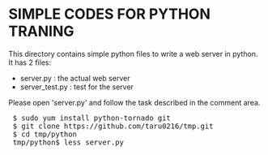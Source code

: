 SIMPLE CODES FOR PYTHON TRANING
===============================

This directory contains simple python files to write a web server
in python. It has 2 files:

 - server.py : the actual web server
 - server_test.py : test for the server

Please open 'server.py' and follow the task described in the
comment area.

<pre>
 $ sudo yum install python-tornado git
 $ git clone https://github.com/taru0216/tmp.git
 $ cd tmp/python
 tmp/python$ less server.py
</pre>
